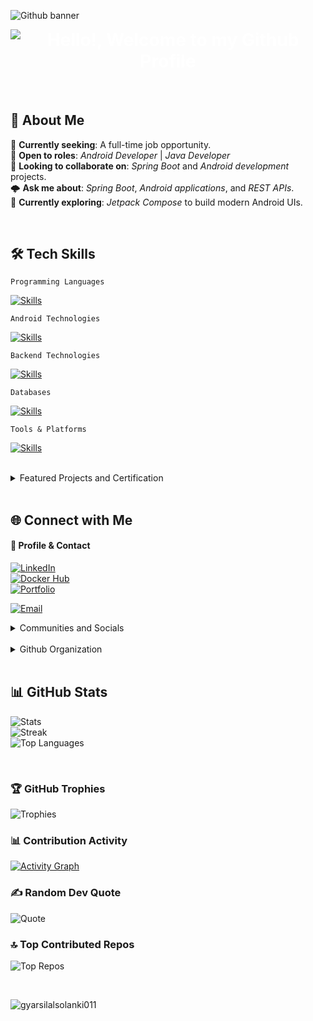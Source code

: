 ![Github banner](https://github.com/user-attachments/assets/4c23c615-ec32-4e65-9eac-b60e481f73fa)

<h1 style="margin-top:8px; text-align:center; color:#FFFFFF; font-weight:bold;">
  <img src="https://readme-typing-svg.demolab.com?font=Roboto+Mono&weight=700&size=28&pause=1000&color=FFFFFF&center=true&vCenter=true&width=950&lines=Hello!,+Welcome+to+my+Github+Profile." alt="Hello!, Welcome to my Github Profile" />
</h1>

<br/>

## 💫 About Me

🔭 **Currently seeking**: A full-time job opportunity.  
👯 **Open to roles**: _Android Developer_ | _Java Developer_  
🤝 **Looking to collaborate on**: _Spring Boot_ and _Android development_ projects.  
🌩️ **Ask me about**: _Spring Boot_, _Android applications_, and _REST APIs_.  
🌱 **Currently exploring**: _Jetpack Compose_ to build modern Android UIs.


<br/>

## 🛠️ Tech Skills

`Programming Languages` 

[![Skills](https://skillicons.dev/icons?i=java,kotlin,dart,c,cpp&theme=dark)]()

`Android Technologies`

[![Skills](https://skillicons.dev/icons?i=androidstudio,materialui,redis,kafka,gradle&theme=dark)]()

`Backend Technologies`  

[![Skills](https://skillicons.dev/icons?i=spring,hibernate,docker,maven&theme=dark)]()

`Databases`  

[![Skills](https://skillicons.dev/icons?i=mysql,postgresql,mongodb,sqlite&theme=dark)]()

`Tools & Platforms` 

[![Skills](https://skillicons.dev/icons?i=vscode,idea,postman,git,github,firebase,githubactions,gitlab,railway&theme=dark)]()

<br/>

<details>

<summary>Featured Projects and Certification</summary>

## 🌟 Featured Projects

1. **Banking Application**  
   A full-stack Android & Spring Boot banking app with **QR payments, user roles, and analytics**.  
   **Tech:** Java, Kotlin, Spring Boot, MongoDB  
   [Repo Link](https://github.com/gyarsilalsolanki011/banking-application)

2. **Smart Expense Tracker**  
   A Spring Boot application to track income and expenses with **analytics dashboards and PDF/Excel export**.  
   **Tech:** Spring Boot, Thymeleaf, Chart.js  
   [Repo Link](https://github.com/gyarsilalsolanki011/smart-expense-tracker)

3. **Weather Cap**  
   An Android app for **fetching weather information using APIs**.  
   **Tech:** Java, Retrofit, XML UI  
   [Repo Link](https://github.com/gyarsilalsolanki011/weather-cap)

> Some of my projects are pinned below 👇

<br/>

## 🏆 Certifications & Achievements
- GitHub Professional [Certificate](https://www.linkedin.com/learning/certificates/30bc416d905dc4bee7d237d645553826554edb8f8ea7a738d8ca8f8122d3a64f?trk=share_certificate) – Career Essentials  
- Docker Professional [Certificate](https://www.linkedin.com/learning/certificates/f85d0185e63c3c5b2f0c35b1f0ebc5c01b8a8793186581f1054abffaed65c66c?trk=share_certificate) – Foundational  
- Industrial Training (June–July 2024) – Backend Developer  
- Qualified GATE 2025  

</details>

<br/>

## 🌐 Connect with Me  

#### 💼 Profile & Contact  
[![LinkedIn](https://img.shields.io/badge/LinkedIn-Profile-blue?logo=linkedin&style=for-the-badge)](https://www.linkedin.com/in/gyarsilal-solanki/)  
[![Docker Hub](https://img.shields.io/badge/DockerHub-Profile-2496ED?logo=docker&style=for-the-badge)](https://hub.docker.com/u/gyarsilalsolanki011)  
[![Portfolio](https://img.shields.io/badge/Visit%20My-Portfolio-blue?style=for-the-badge&logo=google-chrome)](https://gyarsilalsolanki.onrender.com)
<!-- [![WhatsApp](https://img.shields.io/badge/WhatsApp-Chat-25D366?logo=whatsapp&style=for-the-badge)](https://api.whatsapp.com/send/?phone=917620824421)  -->
[![Email](https://img.shields.io/badge/Email-gyarsilalsolanki.dev%40gmail.com-D14836?logo=gmail&style=for-the-badge)](mailto:gyarsilalsolanki.dev@gmail.com)   

<details>
<summary>Communities and Socials</summary>

#### 📬 Join My Communities   
[![GitHub Discussions](https://img.shields.io/badge/GitHub-Discussions-181717?logo=github&style=for-the-badge)](https://github.com/gyarsilalsolanki011/gyarsilalsolanki011/discussions/2)  
[![Join WhatsApp Group](https://img.shields.io/badge/WhatsApp-Community-25D366?logo=whatsapp&style=for-the-badge)](https://chat.whatsapp.com/Fzt4KispCmk0seaPgSvkyX)  
[![Join Discord](https://img.shields.io/discord/1405808666179014697?color=5865F2&label=Join%20Us%20on%20Discord&logo=discord&style=for-the-badge)](https://discord.gg/Zrc9x3ts) 

<details>

<summary>🌐 Socials </summary> <br> 

[![Pinterest](https://img.shields.io/badge/Pinterest-BD081C?logo=pinterest&logoColor=white&style=for-the-badge)](https://in.pinterest.com/gyarsilalsolanki011) 
[![Instagram](https://img.shields.io/badge/Instagram-E4405F?logo=instagram&logoColor=white&style=for-the-badge)](https://instagram.com/itz_gsl_tiger) 
[![Twitter / X](https://img.shields.io/badge/Twitter-1DA1F2?logo=x&logoColor=white&style=for-the-badge)](https://x.com/Itz_gsl_tiger) 
<!-- [![Snapchat](https://img.shields.io/badge/Snapchat-FFFC00?logo=snapchat&logoColor=black&style=for-the-badge)](https://www.snapchat.com/add/itz_gsltiger?share_id=7OCVgTGQWSg&locale=en-GB) -->

</details>

</details>

<br/>

<details>

<summary>Github Organization</summary>

### 🍵 Join ***Eleven Development Cafe***
We are building a collaborative developer community under the **Eleven Development Cafe** GitHub organization.  
Join us to contribute, collaborate, and grow together! 🚀  

[![Join Us](https://img.shields.io/badge/Join%20Eleven%20Dev%20Cafe-GitHub%20Org-black?style=for-the-badge&logo=github)](https://github.com/orgs/eleven-dev-cafe)

</details>

<br/>

## 📊 GitHub Stats
<!-- ![profile-details](http://github-profile-summary-cards.vercel.app/api/cards/profile-details?username=gyarsilalsolanki011&theme=tokyonight) -->
![Stats](https://github-readme-stats.vercel.app/api?username=gyarsilalsolanki011&show_icons=true&theme=tokyonight&hide_border=true&include_all_commits=false&count_private=false)  
![Streak](https://github-readme-streak-stats.herokuapp.com/?user=gyarsilalsolanki011&theme=tokyonight&hide_border=true)  
![Top Languages](https://github-readme-stats.vercel.app/api/top-langs/?username=gyarsilalsolanki011&theme=tokyonight&hide_border=true&include_all_commits=false&count_private=false&layout=compact)

<br/>

### 🏆 GitHub Trophies
![Trophies](https://github-profile-trophy.vercel.app/?username=gyarsilalsolanki011&show_icons=true&theme=tokyonight&no-frame=true&no-bg=false&margin-w=4)

### 📊 Contribution Activity
[![Activity Graph](https://github-readme-activity-graph.vercel.app/graph?username=gyarsilalsolanki011&bg_color=0d1117&color=ffffff&line=00e676&point=ffffff&area=true)](https://github.com/ashutosh00710/github-readme-activity-graph)

### ✍️ Random Dev Quote
![Quote](https://quotes-github-readme.vercel.app/api?type=horizontal&theme=tokyonight)

### 🔝 Top Contributed Repos
![Top Repos](https://github-contributor-stats.vercel.app/api?username=gyarsilalsolanki011&limit=5&theme=tokyonight&combine_all_yearly_contributions=true)

<br/>

<p align="left"> <img src="https://komarev.com/ghpvc/?username=gyarsilalsolanki011&label=Profile%20views&color=4CBB17&style=flat" alt="gyarsilalsolanki011" /> </p>

<!-- Proudly created with GPRM ( https://gprm.itsvg.in ) -->
